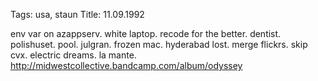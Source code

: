 Tags: usa, staun
Title: 11.09.1992
  
env var on azappserv. white laptop. recode for the better. dentist. polishuset. pool. julgran. frozen mac. hyderabad lost. merge flickrs. skip cvx. electric dreams. la mante.
<http://midwestcollective.bandcamp.com/album/odyssey> 